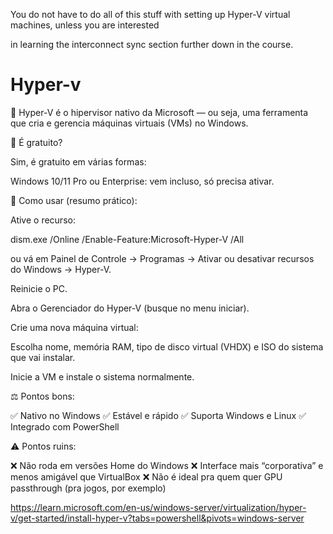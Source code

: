 

You do not have to do all of this stuff with setting up Hyper-V virtual machines, unless you are interested

in learning the interconnect sync section further down in the course.


# Hyper-v

💽 Hyper-V é o hipervisor nativo da Microsoft — ou seja, uma ferramenta que cria e gerencia máquinas virtuais (VMs) no Windows.

💸 É gratuito?

Sim, é gratuito em várias formas:

Windows 10/11 Pro ou Enterprise: vem incluso, só precisa ativar.

🚀 Como usar (resumo prático):

Ative o recurso:

dism.exe /Online /Enable-Feature:Microsoft-Hyper-V /All


ou vá em Painel de Controle → Programas → Ativar ou desativar recursos do Windows → Hyper-V.

Reinicie o PC.

Abra o Gerenciador do Hyper-V (busque no menu iniciar).

Crie uma nova máquina virtual:

Escolha nome, memória RAM, tipo de disco virtual (VHDX) e ISO do sistema que vai instalar.

Inicie a VM e instale o sistema normalmente.

⚖️ Pontos bons:

✅ Nativo no Windows
✅ Estável e rápido
✅ Suporta Windows e Linux
✅ Integrado com PowerShell

⚠️ Pontos ruins:

❌ Não roda em versões Home do Windows
❌ Interface mais “corporativa” e menos amigável que VirtualBox
❌ Não é ideal pra quem quer GPU passthrough (pra jogos, por exemplo)


https://learn.microsoft.com/en-us/windows-server/virtualization/hyper-v/get-started/install-hyper-v?tabs=powershell&pivots=windows-server